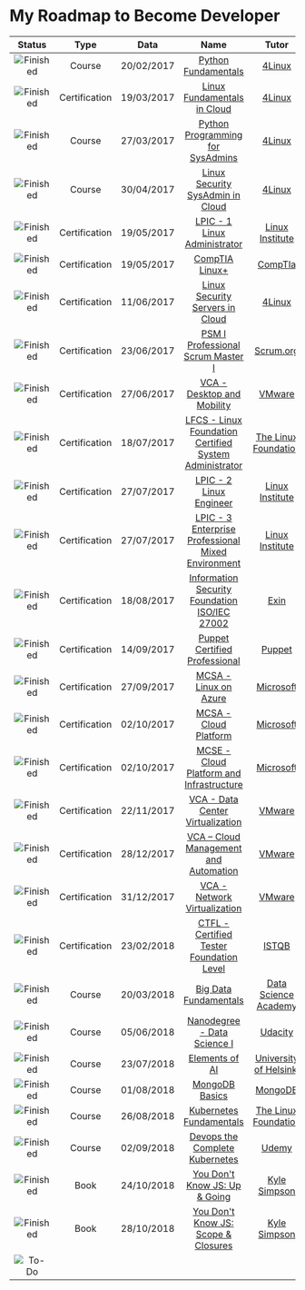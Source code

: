 

# My Roadmap to Become Developer



|          Status       |   Type        |   Data     | Name                                                      | Tutor                   |
|:---------------------:|:-------------:|:----------:|:---------------------------------------------------------:|:-----------------------:|
| ![Finished][Finished] |     Course    | 20/02/2017 | [Python Fundamentals]                                     | [4Linux]                |
| ![Finished][Finished] | Certification | 19/03/2017 | [Linux Fundamentals in Cloud]                             | [4Linux]                |
| ![Finished][Finished] |     Course    | 27/03/2017 | [Python Programming for SysAdmins]                        | [4Linux]                |
| ![Finished][Finished] |     Course    | 30/04/2017 | [Linux Security SysAdmin in Cloud]                        | [4Linux]                | 
| ![Finished][Finished] | Certification | 19/05/2017 | [LPIC - 1 Linux Administrator]                            | [Linux Institute]       |
| ![Finished][Finished] | Certification | 19/05/2017 | [CompTIA Linux+]                                          | [CompTIa]               |
| ![Finished][Finished] | Certification | 11/06/2017 | [Linux Security Servers in Cloud]                         | [4Linux]                |
| ![Finished][Finished] | Certification | 23/06/2017 | [PSM I Professional Scrum Master I]                       | [Scrum.org]             |
| ![Finished][Finished] | Certification | 27/06/2017 | [VCA - Desktop and Mobility]                              | [VMware]                |
| ![Finished][Finished] | Certification | 18/07/2017 | [LFCS - Linux Foundation Certified System Administrator]  | [The Linux Foundation]  |
| ![Finished][Finished] | Certification | 27/07/2017 | [LPIC - 2 Linux Engineer ]                                | [Linux Institute]       |
| ![Finished][Finished] | Certification | 27/07/2017 | [LPIC - 3 Enterprise Professional Mixed Environment]      | [Linux Institute]       |
| ![Finished][Finished] | Certification | 18/08/2017 | [Information Security Foundation ISO/IEC 27002]           | [Exin]                  |
| ![Finished][Finished] | Certification | 14/09/2017 | [Puppet Certified Professional]                           | [Puppet]                |
| ![Finished][Finished] | Certification | 27/09/2017 | [MCSA - Linux on Azure]                                   | [Microsoft]             |
| ![Finished][Finished] | Certification | 02/10/2017 | [MCSA - Cloud Platform]                                   | [Microsoft]             |
| ![Finished][Finished] | Certification | 02/10/2017 | [MCSE - Cloud Platform and Infrastructure]                | [Microsoft]             |
| ![Finished][Finished] | Certification | 22/11/2017 | [VCA - Data Center Virtualization]                        | [VMware]                |
| ![Finished][Finished] | Certification | 28/12/2017 | [VCA – Cloud Management and Automation]                   | [VMware]                |
| ![Finished][Finished] | Certification | 31/12/2017 | [VCA - Network Virtualization]                            | [VMware]                |
| ![Finished][Finished] | Certification | 23/02/2018 | [CTFL - Certified Tester Foundation Level]                | [ISTQB]                 |
| ![Finished][Finished] |     Course    | 20/03/2018 | [Big Data Fundamentals]                                   | [Data Science Academy]  |
| ![Finished][Finished] |     Course    | 05/06/2018 | [Nanodegree - Data Science I]                             | [Udacity]               |
| ![Finished][Finished] |     Course    | 23/07/2018 | [Elements of AI]                                          | [University of Helsinki]|
| ![Finished][Finished] |     Course    | 01/08/2018 | [MongoDB Basics]                                          | [MongoDB]               |
| ![Finished][Finished] |     Course    | 26/08/2018 | [Kubernetes Fundamentals]                                 | [The Linux Foundation]  |
| ![Finished][Finished] |     Course    | 02/09/2018 | [Devops the Complete Kubernetes]                          | [Udemy]                 |
| ![Finished][Finished] |      Book     | 24/10/2018 | [You Don't Know JS: Up & Going]                           | [Kyle Simpson]          |
| ![Finished][Finished] |      Book     | 28/10/2018 | [You Don't Know JS: Scope & Closures]                     | [Kyle Simpson]          |
| ![To-Do][To-Do]       |               |            |                                                           |                         |


[//]: # (Reference Name)

[Python Fundamentals]: https://www.4linux.com.br/curso/python
[Linux Fundamentals in Cloud]: https://www.4linux.com.br/curso/linux-gratis
[Python Programming for SysAdmins]: https://www.4linux.com.br/curso/python-programming-sysadmins
[Linux Security SysAdmin in Cloud]: https://www.4linux.com.br/curso/linux-sysadmin-security
[LPIC - 1 Linux Administrator]: https://www.lpi.org/our-certifications/lpic-1-overview
[CompTIA Linux+]: https://certification.comptia.org/certifications/linux
[Linux Security Servers in Cloud]: https://www.4linux.com.br/curso/linux-servers-configuration-devops
[PSM I Professional Scrum Master I]: https://www.scrum.org/professional-scrum-master-i-certification
[VCA - Desktop and Mobility]: https://mylearn.vmware.com/lcms/web/portals/certification/PathDiagrams/VMware_Certification_Tracks.pdf
[LFCS - Linux Foundation Certified System Administrator]: https://training.linuxfoundation.org/certification/linux-foundation-certified-sysadmin-lfcs/
[LPIC - 2 Linux Engineer ]: https://www.lpi.org/our-certifications/lpic-2-overview
[LPIC - 3 Enterprise Professional Mixed Environment]: https://www.lpi.org/our-certifications/lpic-3-304-overview
[Information Security Foundation ISO/IEC 27002]: https://www.exin.com/certifications/information-security-foundation-based-iso-iec-27001-exam
[Puppet Certified Professional]: https://puppet.com/support-services/certification
[MCSA - Linux on Azure]: https://www.microsoft.com/en-in/learning/mcsa-linux-azure-certification.aspx
[MCSA - Cloud Platform]: https://www.microsoft.com/en-ca/learning/mcsa-cloud-platform-certification.aspx
[MCSE - Cloud Platform and Infrastructure]: https://www.microsoft.com/pt-br/learning/mcse-cloud-platform-infrastructure.aspx
[VCA - Data Center Virtualization]: https://mylearn.vmware.com/lcms/web/portals/certification/PathDiagrams/VMware_Certification_Tracks.pdf
[VCA – Cloud Management and Automation]: https://mylearn.vmware.com/lcms/web/portals/certification/PathDiagrams/VMware_Certification_Tracks.pdf
[VCA - Network Virtualization]: https://mylearn.vmware.com/lcms/web/portals/certification/PathDiagrams/VMware_Certification_Tracks.pdf
[CTFL - Certified Tester Foundation Level]: https://www.istqb.org/certification-path-root/foundation-level-2018.html
[Big Data Fundamentals]: https://www.datascienceacademy.com.br/course?courseid=big-data-fundamentos
[Nanodegree - Data Science I]: https://br.udacity.com/course/python-fundamentos-data-science--nd110
[Elements of AI]: https://www.elementsofai.com/
[MongoDB Basics]: https://university.mongodb.com/courses/M001/about
[Kubernetes Fundamentals]: https://training.linuxfoundation.org/training/kubernetes-fundamentals/
[Devops the Complete Kubernetes]: https://www.udemy.com/learn-devops-the-complete-kubernetes-course/
[You Don't Know JS: Up & Going]: https://www.amazon.com/_/dp/1491924462?tag=oreilly20-20
[You Don't Know JS: Scope & Closures]: https://www.amazon.com/You-Dont-Know-JS-Closures/dp/1449335586


[//]: # (Reference Tutor)

[4Linux]: https://www.4linux.com.br
[Linux Institute]: https://www.lpi.org
[The Linux Foundation]: https://www.linuxfoundation.org
[CompTIa]: https://www.comptia.org
[Scrum.org]: https://www.scrum.org
[VMware]: https://www.vmware.com
[Exin]: https://www.exin.com
[Puppet]: https://puppet.com
[Microsoft]: https://www.microsoft.com
[ISTQB]: https://www.istqb.org
[Udemy]: https://www.udemy.com
[Udacity]: https://www.udacity.com
[University of Helsinki]: https://www.helsinki.fi
[MongoDB]: https://www.mongodb.com
[Data Science Academy]: https://www.datascienceacademy.com.br
[Kyle Simpson]: https://github.com/getify


[//]: # (Status images)

[Finished]: (https://raw.githubusercontent.com/Guilferrari/My-Roadmap-to-Become-Developer/master/img/check.svg) "Finished"
[To-Do]: (My-Roadmap-to-Become-Developer/img/load1.jpg) "To-Do"



      
